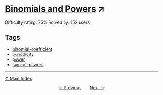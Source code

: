 # [Binomials and Powers](https://projecteuler.net/problem=830) ↗️

Difficulty rating: 75%
Solved by: 152 users
## Tags

- [binomial-coefficient](../tags/binomial-coefficient.md)
- [periodicity](../tags/periodicity.md)
- [power](../tags/power.md)
- [sum-of-powers](../tags/sum-of-powers.md)



---

[↑ Main Index](../README.md)


<div align=center><a href='829.md'>← Previous</a> &nbsp;&nbsp; &nbsp;&nbsp;  <a href='831.md'>Next →</a></div>
